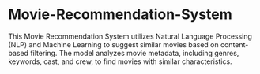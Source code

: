# Movie-Recommendation-System
This Movie Recommendation System utilizes Natural Language Processing (NLP) and Machine Learning to suggest similar movies based on content-based filtering. The model analyzes movie metadata, including genres, keywords, cast, and crew, to find movies with similar characteristics.
